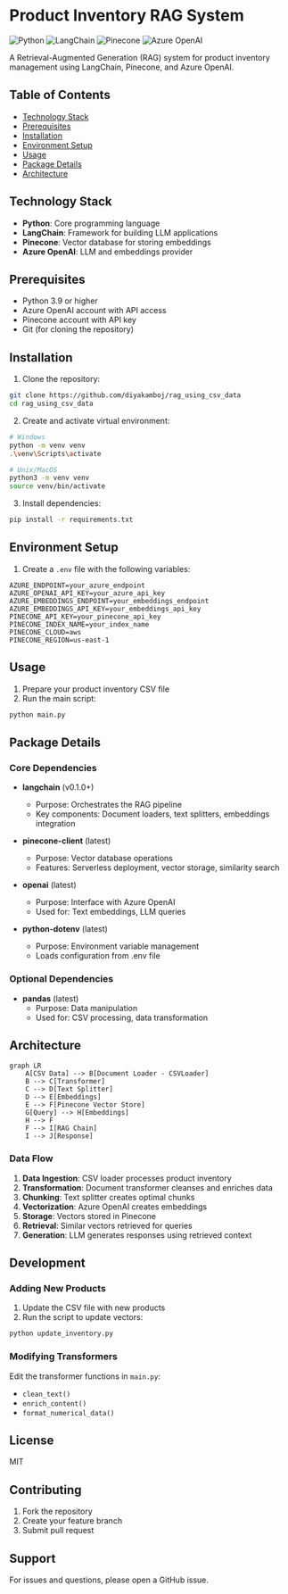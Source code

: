 # Product Inventory RAG System

![Python](https://img.shields.io/badge/python-3.9%2B-blue)
![LangChain](https://img.shields.io/badge/langchain-0.1.0-orange)
![Pinecone](https://img.shields.io/badge/pinecone-latest-yellow)
![Azure OpenAI](https://img.shields.io/badge/Azure%20OpenAI-2024--05--01--preview-blue)

A Retrieval-Augmented Generation (RAG) system for product inventory management using LangChain, Pinecone, and Azure OpenAI.

## Table of Contents
- [Technology Stack](#technology-stack)
- [Prerequisites](#prerequisites)
- [Installation](#installation)
- [Environment Setup](#environment-setup)
- [Usage](#usage)
- [Package Details](#package-details)
- [Architecture](#architecture)

## Technology Stack

- **Python**: Core programming language
- **LangChain**: Framework for building LLM applications
- **Pinecone**: Vector database for storing embeddings
- **Azure OpenAI**: LLM and embeddings provider

## Prerequisites

- Python 3.9 or higher
- Azure OpenAI account with API access
- Pinecone account with API key
- Git (for cloning the repository)

## Installation

1. Clone the repository:
```bash
git clone https://github.com/diyakamboj/rag_using_csv_data
cd rag_using_csv_data
```

2. Create and activate virtual environment:
```bash
# Windows
python -m venv venv
.\venv\Scripts\activate

# Unix/MacOS
python3 -m venv venv
source venv/bin/activate
```

3. Install dependencies:
```bash
pip install -r requirements.txt
```

## Environment Setup

1. Create a `.env` file with the following variables:
```env
AZURE_ENDPOINT=your_azure_endpoint
AZURE_OPENAI_API_KEY=your_azure_api_key
AZURE_EMBEDDINGS_ENDPOINT=your_embeddings_endpoint
AZURE_EMBEDDINGS_API_KEY=your_embeddings_api_key
PINECONE_API_KEY=your_pinecone_api_key
PINECONE_INDEX_NAME=your_index_name
PINECONE_CLOUD=aws
PINECONE_REGION=us-east-1
```

## Usage

1. Prepare your product inventory CSV file
2. Run the main script:
```bash
python main.py
```

## Package Details

### Core Dependencies

- **langchain** (v0.1.0+)
  - Purpose: Orchestrates the RAG pipeline
  - Key components: Document loaders, text splitters, embeddings integration

- **pinecone-client** (latest)
  - Purpose: Vector database operations
  - Features: Serverless deployment, vector storage, similarity search

- **openai** (latest)
  - Purpose: Interface with Azure OpenAI
  - Used for: Text embeddings, LLM queries

- **python-dotenv** (latest)
  - Purpose: Environment variable management
  - Loads configuration from .env file

### Optional Dependencies

- **pandas** (latest)
  - Purpose: Data manipulation
  - Used for: CSV processing, data transformation

## Architecture

```mermaid
graph LR
    A[CSV Data] --> B[Document Loader - CSVLoader]
    B --> C[Transformer]
    C --> D[Text Splitter]
    D --> E[Embeddings]
    E --> F[Pinecone Vector Store]
    G[Query] --> H[Embeddings]
    H --> F
    F --> I[RAG Chain]
    I --> J[Response]
```

### Data Flow

1. **Data Ingestion**: CSV loader processes product inventory
2. **Transformation**: Document transformer cleanses and enriches data
3. **Chunking**: Text splitter creates optimal chunks
4. **Vectorization**: Azure OpenAI creates embeddings
5. **Storage**: Vectors stored in Pinecone
6. **Retrieval**: Similar vectors retrieved for queries
7. **Generation**: LLM generates responses using retrieved context

## Development

### Adding New Products

1. Update the CSV file with new products
2. Run the script to update vectors:
```bash
python update_inventory.py
```

### Modifying Transformers

Edit the transformer functions in `main.py`:
- `clean_text()`
- `enrich_content()`
- `format_numerical_data()`

## License

MIT

## Contributing

1. Fork the repository
2. Create your feature branch
3. Submit pull request

## Support

For issues and questions, please open a GitHub issue.
